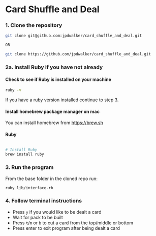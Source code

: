 # Card Shuffle and Deal

### 1. Clone the repository

```bash
git clone git@github.com:jpdwalker/card_shuffle_and_deal.git

OR

git clone https://github.com/jpdwalker/card_shuffle_and_deal.git
```

### 2a. Install Ruby if you have not already

#### Check to see if Ruby is installed on your machine

```bash
ruby -v
```
If you have a ruby version installed continue to step 3.

#### Install homebrew package manager on mac

You can install homebrew from https://brew.sh 

#### Ruby

```bash

# Install Ruby
brew install ruby
```

### 3. Run the program

From the base folder in the cloned repo run:

```bash
ruby lib/interface.rb
```

### 4. Follow terminal instructions
- Press `y` if you would like to be dealt a card
- Wait for pack to be built
- Press `t`/`m` or `b` to cut a card from the top/middle or bottom
- Press enter to exit program after being dealt a card
